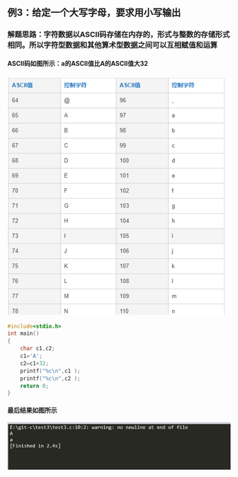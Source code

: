 ## 例3：给定一个大写字母，要求用小写输出
### 解题思路：字符数据以ASCII码存储在内存的，形式与整数的存储形式相同。所以字符型数据和其他算术型数据之间可以互相赋值和运算

#### ASCII码如图所示：a的ASCII值比A的ASCII值大32
![](1.png)

```c
#include<stdio.h>
int main()
{
    char c1,c2;
    c1='A';
    c2=c1+32;
    printf("%c\n",c1 );
    printf("%c\n",c2 );
    return 0;
}
```

#### 最后结果如图所示
![](2.png)
